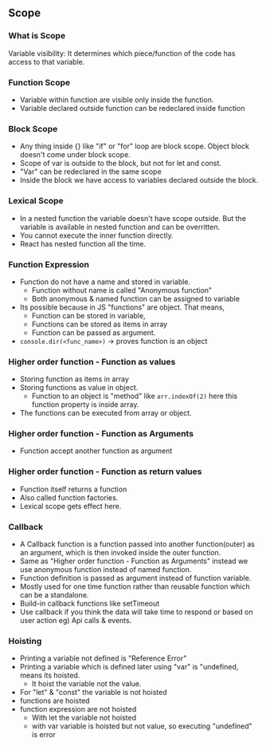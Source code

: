 ## Scope
### What is Scope
Variable visibility: It determines which piece/function of the code has access to that variable.
### Function Scope
- Variable within function are visible only inside the function.
- Variable declared outside function can be redeclared inside function

### Block Scope
- Any thing inside {} like "if" or "for" loop are block scope. Object block doesn't come under block scope.
- Scope of var is outside to the block, but not for let and const. 
- "Var" can be redeclared in the same scope
- Inside the block we have access to variables declared outside the block.

### Lexical Scope
- In a nested function the variable doesn't have scope outside. But the variable is available in nested function and can be overritten.
- You cannot execute the inner function directly.
- React has nested function all the time.

### Function Expression
- Function do not have a name and stored in variable.
    - Function without name is called "Anonymous function"
    - Both anonymous & named function can be assigned to variable
- Its possible because in JS "functions" are object. That means,
    - Function can be stored in variable,
    - Functions can be stored as items in array
    - Function can be passed as argument.
- `console.dir(<func_name>)` -> proves function is an object

### Higher order function - Function as values
- Storing function as items in array
- Storing functions as value in object.
    - Function to an object is "method" like `arr.indexOf(2)` here this function property is inside array.
- The functions can be executed from array or object.

### Higher order function - Function as Arguments
- Function accept another function as argument

### Higher order function - Function as return values
- Function itself returns a function
- Also called function factories.
- Lexical scope gets effect here.

### Callback
- A Callback function is a function passed into another function(outer) as an argument, which is then invoked inside the outer function.
- Same as "Higher order function - Function as Arguments" instead we use anonymous function instead of named function.
- Function definition is passed as argument instead of function variable.
- Mostly used for one time function rather than reusable function which can be a standalone.
- Build-in callback functions like setTimeout
- Use callback if you think the data will take time to respond or based on user action eg) Api calls & events.

### Hoisting
- Printing a variable not defined is "Reference Error"
- Printing a variable which is defined later using "var" is "undefined, means its hoisted.
    - It hoist the variable not the value.
- For "let" & "const" the variable is not hoisted
- functions are hoisted
- function expression are not hoisted
    - With let the variable not hoisted
    - with var variable is hoisted but not value, so executing "undefined" is error